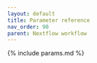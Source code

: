```yaml
---
layout: default
title: Parameter reference
nav_order: 90
parent: Nextflow workflow
---
```


{% include params.md %}
